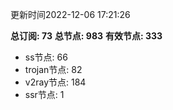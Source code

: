 更新时间2022-12-06 17:21:26

**总订阅: 73**
**总节点: 983**
**有效节点: 333**
- ss节点: 66
- trojan节点: 82
- v2ray节点: 184
- ssr节点: 1
